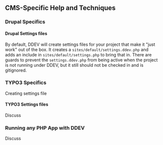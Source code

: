 ## CMS-Specific Help and Techniques

### Drupal Specifics

#### Drupal Settings files

By default, DDEV will create settings files for your project that make it "just work" out of the box. It creates a `sites/default/settings.ddev.php` and adds an include in `sites/default/settings.php` to bring that in. There are guards to prevent the `settings.ddev.php` from being active when the project is not running under DDEV, but it still should not be checked in and is gitignored.

### TYPO3 Specifics

Creating settings file

#### TYPO3 Settings files

Discuss

### Running any PHP App with DDEV

Discuss
